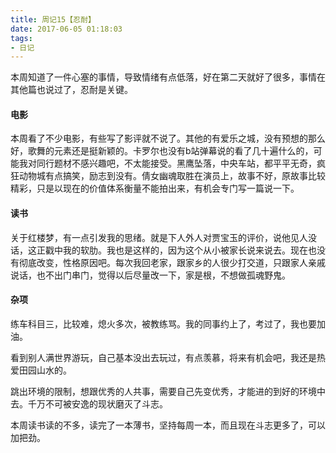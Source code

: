 ```yaml
---
title: 周记15【忍耐】
date: 2017-06-05 01:18:03
tags:
- 日记
---
```


本周知道了一件心塞的事情，导致情绪有点低落，好在第二天就好了很多，事情在其他篇也说过了，忍耐是关键。

#### 电影

本周看了不少电影，有些写了影评就不说了。其他的有爱乐之城，没有预想的那么好，歌舞的元素还是挺新颖的。卡罗尔也没有b站弹幕说的看了几十遍什么的，可能我对同行题材不感兴趣吧，不太能接受。黑鹰坠落，中央车站，都平平无奇，疯狂动物城有点搞笑，励志到没有。倩女幽魂取胜在演员上，故事不好，原故事比较精彩，只是以现在的价值体系衡量不能拍出来，有机会专门写一篇说一下。

#### 读书

关于红楼梦，有一点引发我的思绪。就是下人外人对贾宝玉的评价，说他见人没话，这正戳中我的软肋。我也是这样的，因为这个从小被家长说来说去。现在也没有彻底改变，性格原因吧。每次我回老家，跟家乡的人很少打交道，只跟家人亲戚说话，也不出门串门，觉得以后尽量改一下，家是根，不想做孤魂野鬼。

#### 杂项

练车科目三，比较难，熄火多次，被教练骂。我的同事约上了，考过了，我也要加油。

看到别人满世界游玩，自己基本没出去玩过，有点羡慕，将来有机会吧，我还是热爱田园山水的。

跳出环境的限制，想跟优秀的人共事，需要自己先变优秀，才能进的到好的环境中去。千万不可被安逸的现状磨灭了斗志。

本周读书读的不多，读完了一本薄书，坚持每周一本，而且现在斗志更多了，可以加把劲。
